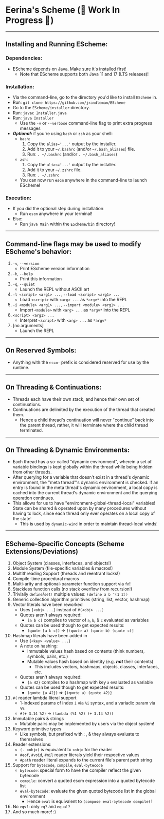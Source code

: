 <!-- README.md -->

# Eerina's Scheme (🚧 Work In Progress 🚧)

------------------------------------------------------------------------------
## Installing and Running EScheme:
### Dependencies:
* EScheme depends on [Java](https://adoptium.net). Make sure it's installed first!
  - Note that EScheme supports both Java 11 and 17 (LTS releases)!

### Installation:
* Via the command-line, go to the directory you'd like to install `EScheme` in.
* Run: `git clone https://github.com/jrandleman/EScheme`
* Go to the `EScheme/installer` directory.
* Run: `javac Installer.java`
* Run: `java Installer`
  - Use the `-v` or `--verbose` command-line flag to print extra progress messages
* ___Optional:___ if you're using `bash` or `zsh` as your shell:
  - `bash`:
    1. Copy the `alias='...'` output by the installer.
    2. Add it to your `~/.bashrc` (and/or `~/.bash_aliases`) file.
    3. Run: `. ~/.bashrc` (and/or `. ~/.bash_aliases`)
  - `zsh`:
    1. Copy the `alias='...'` output by the installer.
    2. Add it to your `~/.zshrc` file.
    3. Run: `. ~/.zshrc`
  - You can now run `escm` anywhere in the command-line to launch EScheme!

### Execution:
* If you did the optional step during installation:
  - Run `escm` anywhere in your terminal!
* Else:
  - Run `java Main` within the `EScheme/bin` directory!



------------------------------------------------------------------------------
## Command-line flags may be used to modify EScheme's behavior:
1. `-v`, `--version`
   * Print EScheme version information
2. `-h`, `--help`
   * Print this information
3. `-q`, `--quiet`
   * Launch the REPL without ASCII art
4. `-l <script> <arg1> ...`, `--load <script> <arg1> ...`
   * Load `<script>` with `<arg> ...` as `*argv*` into the REPL
5. `-i <module> <arg1> ...`, `--import <module> <arg1> ...`
   * Import `<module>` with `<arg> ...` as `*argv*` into the REPL
6. `<script> <arg1> ...`
   * Interpret `<script>` with `<arg> ...` as `*argv*`
7. \[no arguments\]
   * Launch the REPL


------------------------------------------------------------------------------
## On Reserved Symbols:
* Anything with the `escm-` prefix is considered reserved for use by the runtime.



------------------------------------------------------------------------------
## On Threading & Continuations:
* Threads each have their own stack, and hence their own set of continuations.
* Continuations are delimited by the execution of the thread that created them.
  - Hence a child thread's continuation will never "continue" back into the parent 
    thread, rather, it will terminate where the child thread terminated.



------------------------------------------------------------------------------
## On Threading & Dynamic Environments:
* Each thread has a so-called "dynamic environment", wherein a set of variable 
  bindings is kept globally within the thread while being hidden from other threads.
* After querying for a variable that doesn't exist in a thread's dynamic environment, 
  the "meta thread"'s dynamic environment is checked. If an entry is found in the 
  meta thread's dynamic environment, a local copy is cached into the current thread's 
  dynamic environment and the querying operation continues.
* This allows for us to have "environment-global-thread-local" variables! State can
  be shared & operated upon by many procedures without having to lock, since each
  thread only ever operates on a local copy of the state!
  * This is used by `dynamic-wind` in order to maintain thread-local winds!



------------------------------------------------------------------------------
## EScheme-Specific Concepts (Scheme Extensions/Deviations)

1. Object System (classes, interfaces, and objects!)
2. Module System (file-specific variables & macros!)
3. Multithreading Support (threads and reentrant locks!)
4. Compile-time procedural macros
5. Multi-arity and optional-parameter function support via `fn`!
6. Stackless function calls (no stack overflow from recursion!)
7. Trivially `define`/`set!` multiple values: `(define a b '(1 2))`
8. Generic collection algorithm primitives (string, list, vector, hashmap) 
9. Vector literals have been reworked
   - Uses `[<obj> ...]` instead of `#(<obj> ...)`
   - Quotes aren't always required: 
     * `[a b c]` compiles to vector of `a`, `b`, & `c` evaluated as variables
   - Quotes can be used though to get expected results: 
     * `(quote [a b c])` => `[(quote a) (quote b) (quote c)]`
10. Hashmap literals have been added in
    - Use `{<key> <value> ...}`
    - A note on hashing:
      * Immutable values hash based on contents (think numbers, symbols, pairs, etc.)
      * Mutable values hash based on identity (e.g. ___not___ their contents)
        - This includes vectors, hashmaps, objects, classes, interfaces, etc.
    - Quotes aren't always required: 
      * `{a 42}` compiles to a hashmap with key `a` evaluated as variable
    - Quotes can be used though to get expected results: 
      * `(quote {a 42})` => `{(quote a) (quote 42)}`
11. `#(` reader lambda literal support
    - 1-indexed params of index `i` via `%i` syntax, and a variadic param via `%%`
    - `#(+ 3.14 %2)` => `(lambda (%1 %2) (+ 3.14 %2))`
12. Immutable pairs & strings
    - Mutable pairs may be implemented by users via the object system!
13. Keyword primitive types
    - Like symbols, but prefixed with `:`, & they always evaluate to themselves
14. Reader extensions:
    - `(. <obj>)` is equivalent to `<obj>` for the reader
    - `#eof`, `#void`, `#nil` reader literals yield their respective values
    - `#path` reader literal expands to the current file's parent path string
15. Support for `bytecode`, `compile`, `eval-bytecode`
    - `bytecode`: special form to have the compiler reflect the given bytecode
    - `compile`: convert a quoted escm expression into a quoted bytecode list
    - `eval-bytecode`: evaluate the given quoted bytecode list in the global environment
      * Hence `eval` is equivalent to `(compose eval-bytecode compile)`!
16. No `eqv?`: only `eq?` and `equal?`
17. And so much more! :)